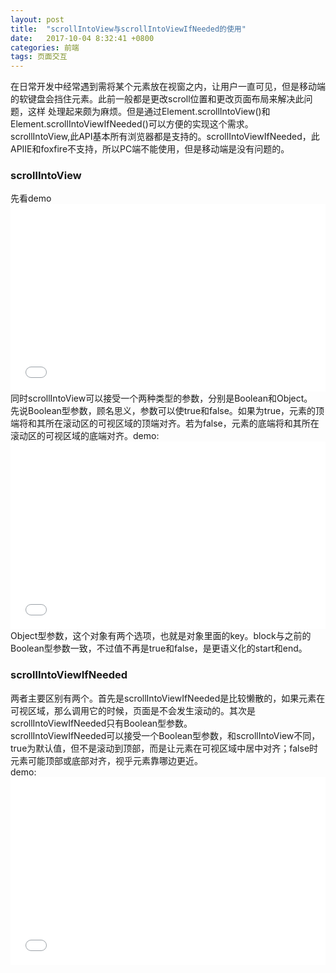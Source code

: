 ```yaml
---
layout: post
title:  "scrollIntoView与scrollIntoViewIfNeeded的使用"
date:   2017-10-04 8:32:41 +0800
categories: 前端
tags: 页面交互
---
```

在日常开发中经常遇到需将某个元素放在视窗之内，让用户一直可见，但是移动端的软键盘会挡住元素。此前一般都是更改scroll位置和更改页面布局来解决此问题，这样
处理起来颇为麻烦。但是通过Element.scrollIntoView()和Element.scrollIntoViewIfNeeded()可以方便的实现这个需求。
<br/>
scrollIntoView,此API基本所有浏览器都是支持的。scrollIntoViewIfNeeded，此APIIE和foxfire不支持，所以PC端不能使用，但是移动端是没有问题的。
<br/>
<h3>scrollIntoView</h3>
先看demo
<iframe width="100%" height="300" src="//jsfiddle.net/ppkgc8m1/embedded/js,html,css,result/dark/" allowfullscreen="allowfullscreen" frameborder="0"></iframe>
同时scrollIntoView可以接受一个两种类型的参数，分别是Boolean和Object。
<br/>
先说Boolean型参数，顾名思义，参数可以使true和false。如果为true，元素的顶端将和其所在滚动区的可视区域的顶端对齐。若为false，元素的底端将和其所在滚动区的可视区域的底端对齐。demo:
<iframe width="100%" height="300" src="//jsfiddle.net/ppkgc8m1/2/embedded/js,html,css,result/dark/" allowfullscreen="allowfullscreen" frameborder="0"></iframe>
Object型参数，这个对象有两个选项，也就是对象里面的key。block与之前的Boolean型参数一致，不过值不再是true和false，是更语义化的start和end。
<h3>scrollIntoViewIfNeeded</h3>
两者主要区别有两个。首先是scrollIntoViewIfNeeded是比较懒散的，如果元素在可视区域，那么调用它的时候，页面是不会发生滚动的。其次是scrollIntoViewIfNeeded只有Boolean型参数。
<br/>
scrollIntoViewIfNeeded可以接受一个Boolean型参数，和scrollIntoView不同，true为默认值，但不是滚动到顶部，而是让元素在可视区域中居中对齐；false时元素可能顶部或底部对齐，视乎元素靠哪边更近。
<br/>
demo:
<iframe width="100%" height="300" src="//jsfiddle.net/ppkgc8m1/3/embedded/js,html,css,result/dark/" allowfullscreen="allowfullscreen" frameborder="0"></iframe>